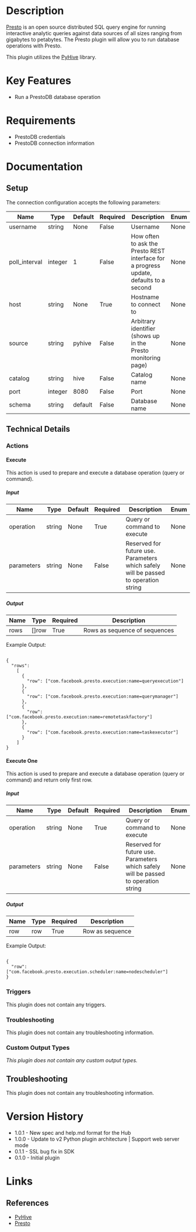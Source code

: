 # Description

[Presto](https://prestodb.io/) is an open source distributed SQL query engine for running interactive analytic 
queries against data sources of all sizes ranging from gigabytes to petabytes. The Presto plugin will allow you to 
run database operations with Presto.

This plugin utilizes the [PyHive](https://github.com/dropbox/PyHive) library.

# Key Features

* Run a PrestoDB database operation

# Requirements

* PrestoDB credentials
* PrestoDB connection information

# Documentation

## Setup

The connection configuration accepts the following parameters:

|Name|Type|Default|Required|Description|Enum|
|----|----|-------|--------|-----------|----|
|username|string|None|False|Username|None|
|poll_interval|integer|1|False|How often to ask the Presto REST interface for a progress update, defaults to a second|None|
|host|string|None|True|Hostname to connect to|None|
|source|string|pyhive|False|Arbitrary identifier (shows up in the Presto monitoring page)|None|
|catalog|string|hive|False|Catalog name|None|
|port|integer|8080|False|Port|None|
|schema|string|default|False|Database name|None|

## Technical Details

### Actions

#### Execute

This action is used to prepare and execute a database operation (query or command).

##### Input

|Name|Type|Default|Required|Description|Enum|
|----|----|-------|--------|-----------|----|
|operation|string|None|True|Query or command to execute|None|
|parameters|string|None|False|Reserved for future use. Parameters which safely will be passed to operation string|None|

##### Output

|Name|Type|Required|Description|
|----|----|--------|-----------|
|rows|[]row|True|Rows as sequence of sequences|

Example Output:

```

{
  "rows":
    [
      {
        "row": ["com.facebook.presto.execution:name=queryexecution"]
      },
      {
        "row": ["com.facebook.presto.execution:name=querymanager"]
      },
      {
        "row": ["com.facebook.presto.execution:name=remotetaskfactory"]
      },
      {
        "row": ["com.facebook.presto.execution:name=taskexecutor"]
      }
    ]
}

```

#### Execute One

This action is used to prepare and execute a database operation (query or command) and return only first row.

##### Input

|Name|Type|Default|Required|Description|Enum|
|----|----|-------|--------|-----------|----|
|operation|string|None|True|Query or command to execute|None|
|parameters|string|None|False|Reserved for future use. Parameters which safely will be passed to operation string|None|

##### Output

|Name|Type|Required|Description|
|----|----|--------|-----------|
|row|row|True|Row as sequence|

Example Output:

```

{
  "row": ["com.facebook.presto.execution.scheduler:name=nodescheduler"]
}

```

### Triggers

This plugin does not contain any triggers.

### Troubleshooting

This plugin does not contain any troubleshooting information.

### Custom Output Types

_This plugin does not contain any custom output types._

## Troubleshooting

This plugin does not contain any troubleshooting information.

# Version History

* 1.0.1 - New spec and help.md format for the Hub
* 1.0.0 - Update to v2 Python plugin architecture | Support web server mode
* 0.1.1 - SSL bug fix in SDK
* 0.1.0 - Initial plugin

# Links

## References

* [PyHive](https://github.com/dropbox/PyHive)
* [Presto](https://github.com/prestodb/presto/wiki/HTTP-Protocol)

